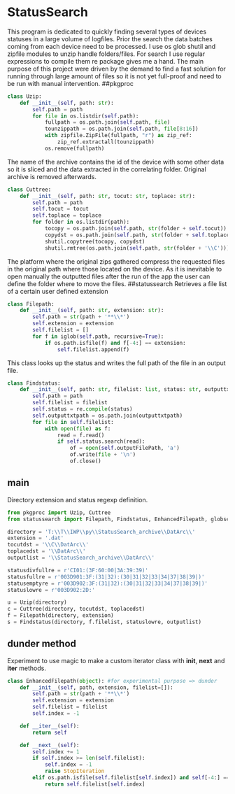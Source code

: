 
# StatusSearch
This program is dedicated to quickly finding several types of devices statuses in a large volume of logfiles. Prior the search the data batches coming from each device need to be processed. I use os glob shutil and zipfile modules to unzip handle folders/files. For search I use regular expressions to compile them re package gives me a hand. The main purpose of this project were driven by the demand to find a fast solution for running through large amount of files so it is not yet full-proof and need to be run with manual intervention.
##pkgproc
```python
class Uzip:
    def __init__(self, path: str):
        self.path = path
        for file in os.listdir(self.path):
            fullpath = os.path.join(self.path, file)
            tounzippath = os.path.join(self.path, file[8:16])
            with zipfile.ZipFile(fullpath, "r") as zip_ref:
                zip_ref.extractall(tounzippath)
            os.remove(fullpath)
```
The name of the archive contains the id of the device with some other data so it is sliced and the data extracted in the correlating folder. Original archive is removed afterwards.
```python
class Cuttree:
    def __init__(self, path: str, tocut: str, toplace: str):
        self.path = path
        self.tocut = tocut
        self.toplace = toplace
        for folder in os.listdir(path):
            tocopy = os.path.join(self.path, str(folder + self.tocut))
            copydst = os.path.join(self.path, str(folder + self.toplace))
            shutil.copytree(tocopy, copydst)
            shutil.rmtree(os.path.join(self.path, str(folder + '\\C')))
```
The platform where the original zips gathered compress the requested files in the original path where those located on the device. As it is inevitable to open manually the outputted files after the run of the app the user can define the folder where to move the files.
##statussearch
Retrieves a file list of a certain user defined extension
```python
class Filepath:
    def __init__(self, path: str, extension: str):
        self.path = str(path + '**\\*')
        self.extension = extension
        self.filelist = []
        for f in iglob(self.path, recursive=True):
            if os.path.isfile(f) and f[-4:] == extension:
                self.filelist.append(f)
```
This class looks up the status and writes the full path of the file in an output file.
```python
class Findstatus:
    def __init__(self, path: str, filelist: list, status: str, outputtxtpath: str):
        self.path = path
        self.filelist = filelist
        self.status = re.compile(status)
        self.outputtxtpath = os.path.join(outputtxtpath)
        for file in self.filelist:
            with open(file) as f:
                read = f.read()
                if self.status.search(read):
                    of = open(self.outputFilePath, 'a')
                    of.write(file + '\n')
                    of.close()
```
## main
Directory extension and status regexp definition.
```python
from pkgproc import Uzip, Cuttree
from statussearch import Filepath, Findstatus, EnhancedFilepath, globsearch

directory = 'T:\\T\\IWP\\py\\StatusSearch_archive\\DatArc\\'
extension = '.dat'
tocutdst = '\\C\\DatArc\\'
toplacedst = '\\DatArc\\'
outputlist = '\\StatusSearch_archive\\DatArc\\'

statusdivfullre = r'CI01:(3F:60:00|3A:39:39)'
statusfullre = r'003D901:3F:(31|32):(30|31|32|33|34|37|38|39|)'
statusemptyre = r'003D902:3F:(31|32):(30|31|32|33|34|37|38|39|)'
statuslowre = r'003D902:2D:'

u = Uzip(directory)
c = Cuttree(directory, tocutdst, toplacedst)
f = Filepath(directory, extension)
s = Findstatus(directory, f.filelist, statuslowre, outputlist)
```
## dunder method
Experiment to use magic to make a custom iterator class with __init__, __next__ and __iter__ methods.
```python
class EnhancedFilepath(object): #for experimental purpose => dunder
    def __init__(self, path, extension, filelist=[]):
        self.path = str(path + '**\\*')
        self.extension = extension
        self.filelist = filelist
        self.index = -1

    def __iter__(self):
        return self

    def __next__(self):
        self.index += 1
        if self.index >= len(self.filelist):
            self.index = -1
            raise StopIteration
        elif os.path.isfile(self.filelist[self.index]) and self[-4:] == self.extension:
            return self.filelist[self.index]
```
